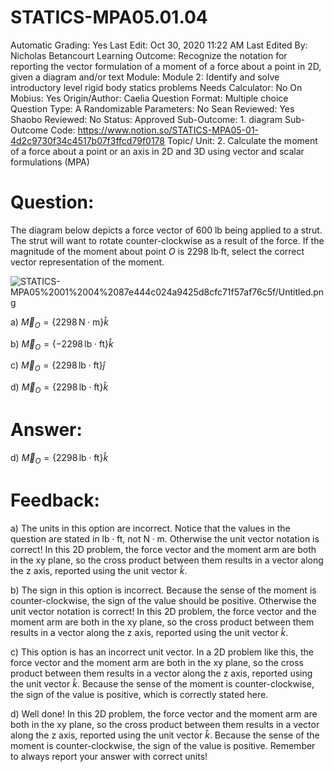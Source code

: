 # STATICS-MPA05.01.04

Automatic Grading: Yes
Last Edit: Oct 30, 2020 11:22 AM
Last Edited By: Nicholas Betancourt
Learning Outcome: Recognize the notation for reporting the vector formulation of a moment of a force about a point in 2D, given a diagram and/or text
Module: Module 2: Identify and solve introductory level rigid body statics problems
Needs Calculator: No
On Mobius: Yes
Origin/Author: Caelia
Question Format: Multiple choice
Question Type: A
Randomizable Parameters: No
Sean Reviewed: Yes
Shaobo Reviewed: No
Status: Approved
Sub-Outcome: 1. diagram
Sub-Outcome Code: https://www.notion.so/STATICS-MPA05-01-4d2c9730f34c4517b07f3ffcd79f0178
Topic/ Unit: 2. Calculate the moment of a force about a point or an axis in 2D and 3D using vector and scalar formulations (MPA)

# Question:

The diagram below depicts a force vector of 600 lb being applied to a strut. The strut will want to rotate counter-clockwise as a result of the force. If the magnitude of the moment about point $O$ is 2298 lb∙ft, select the correct vector representation of the moment.

![STATICS-MPA05%2001%2004%2087e444c024a9425d8cfc71f57af76c5f/Untitled.png](STATICS-MPA05%2001%2004%2087e444c024a9425d8cfc71f57af76c5f/Untitled.png)

a) $\overrightarrow{M}_O=\{2298\,\mathrm{N\cdot m}\}\hat{k}$

b) $\overrightarrow{M}_O=\{-2298\,\mathrm{lb\cdot ft}\}\hat{k}$

c) $\overrightarrow{M}_O=\{2298\,\mathrm{lb\cdot ft}\}\hat{j}$

d) $\overrightarrow{M}_O=\{2298\,\mathrm{lb\cdot ft}\}\hat{k}$

# Answer:

d) $\overrightarrow{M}_O=\{2298\,\mathrm{lb\cdot ft}\}\hat{k}$

# Feedback:

a) The units in this option are incorrect. Notice that the values in the question are stated in $\mathrm{lb\cdot ft}$, not $\mathrm{N\cdot m}$. Otherwise the unit vector notation is correct! In this 2D problem, the force vector and the moment arm are both in the xy plane, so the cross product between them results in a vector along the z axis, reported using the unit vector $\hat{k}$.

b) The sign in this option is incorrect. Because the sense of the moment is counter-clockwise, the sign of the value should be positive. Otherwise the unit vector notation is correct! In this 2D problem, the force vector and the moment arm are both in the xy plane, so the cross product between them results in a vector along the z axis, reported using the unit vector $\hat{k}$.

c) This option is has an incorrect unit vector. In a 2D problem like this, the force vector and the moment arm are both in the xy plane, so the cross product between them results in a vector along the z axis, reported using the unit vector $\hat{k}$. Because the sense of the moment is counter-clockwise, the sign of the value is positive, which is correctly stated here.

d) Well done! In this 2D problem, the force vector and the moment arm are both in the xy plane, so the cross product between them results in a vector along the z axis, reported using the unit vector $\hat{k}$. Because the sense of the moment is counter-clockwise, the sign of the value is positive. Remember to always report your answer with correct units!